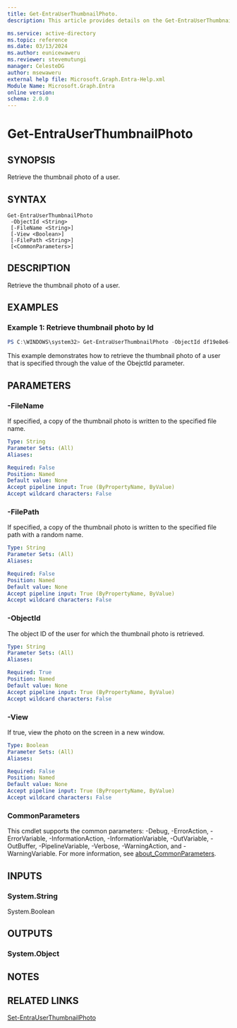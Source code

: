 ```yaml
---
title: Get-EntraUserThumbnailPhoto.
description: This article provides details on the Get-EntraUserThumbnailPhoto command.

ms.service: active-directory
ms.topic: reference
ms.date: 03/13/2024
ms.author: eunicewaweru
ms.reviewer: stevemutungi
manager: CelesteDG
author: msewaweru
external help file: Microsoft.Graph.Entra-Help.xml
Module Name: Microsoft.Graph.Entra
online version:
schema: 2.0.0
---
```


# Get-EntraUserThumbnailPhoto

## SYNOPSIS
Retrieve the thumbnail photo of a user.

## SYNTAX

```
Get-EntraUserThumbnailPhoto 
 -ObjectId <String> 
 [-FileName <String>] 
 [-View <Boolean>] 
 [-FilePath <String>]
 [<CommonParameters>]
```

## DESCRIPTION
Retrieve the thumbnail photo of a user.

## EXAMPLES

### Example 1: Retrieve thumbnail photo by Id
```powershell
PS C:\WINDOWS\system32> Get-EntraUserThumbnailPhoto -ObjectId df19e8e6-2ad7-453e-87f5-037f6529ae16
```

This example demonstrates how to retrieve the thumbnail photo of a user that is specified through the value of the ObejctId parameter.

## PARAMETERS

### -FileName
If specified, a copy of the thumbnail photo is written to the specified file name.

```yaml
Type: String
Parameter Sets: (All)
Aliases:

Required: False
Position: Named
Default value: None
Accept pipeline input: True (ByPropertyName, ByValue)
Accept wildcard characters: False
```

### -FilePath
If specified, a copy of the thumbnail photo is written to the specified file path with a random name.

```yaml
Type: String
Parameter Sets: (All)
Aliases:

Required: False
Position: Named
Default value: None
Accept pipeline input: True (ByPropertyName, ByValue)
Accept wildcard characters: False
```

### -ObjectId
The object ID of the user for which the thumbnail photo is retrieved.

```yaml
Type: String
Parameter Sets: (All)
Aliases:

Required: True
Position: Named
Default value: None
Accept pipeline input: True (ByPropertyName, ByValue)
Accept wildcard characters: False
```

### -View
If true, view the photo on the screen in a new window.

```yaml
Type: Boolean
Parameter Sets: (All)
Aliases:

Required: False
Position: Named
Default value: None
Accept pipeline input: True (ByPropertyName, ByValue)
Accept wildcard characters: False
```

### CommonParameters
This cmdlet supports the common parameters: -Debug, -ErrorAction, -ErrorVariable, -InformationAction, -InformationVariable, -OutVariable, -OutBuffer, -PipelineVariable, -Verbose, -WarningAction, and -WarningVariable. For more information, see [about_CommonParameters](http://go.microsoft.com/fwlink/?LinkID=113216).

## INPUTS

### System.String
System.Boolean

## OUTPUTS

### System.Object
## NOTES

## RELATED LINKS

[Set-EntraUserThumbnailPhoto](Set-EntraUserThumbnailPhoto.md)
